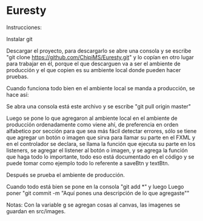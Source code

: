 # Euresty

Instrucciones:

Instalar git

Descargar el proyecto, para descargarlo se abre una consola y se escribe "git clone https://github.com/ChipiMS/Euresty.git" y lo copían en otro lugar para trabajar en él, porque el que descarguen va a ser el ambiente de producción y el que copien es su ambiente local donde pueden hacer pruebas.

Cuando funciona todo bien en el ambiente local se manda a producción, se hace así:

Se abra una consola está este archivo y se escribe "git pull origin master"

Luego se pone lo que agregaron al ambiente local en el ambiente de producción ordenadamente como viene ahí, de preferencia en orden alfabetico por sección para que sea más fácil detectar errores, sólo se tiene que agregar un botón o imagen que sirva para llamar su parte en el FXML y en el controlador se declara, se llama la función que ejecuta su parte en los listeners, se agregar el listener al botón o imagen, y se agrega la función que haga todo lo importante, todo eso está documentado en el código y se puede tomar como ejemplo todo lo referente a saveBtn y textBtn.

Después se prueba el ambiente de producción.

Cuando todo está bien se pone en la consola "git add *" y luego Luego poner "git commit -m "Aquí pones una descripción de lo que agregaste""

Notas: Con la variable g se agregan cosas al canvas, las imagenes se guardan en src/images.

